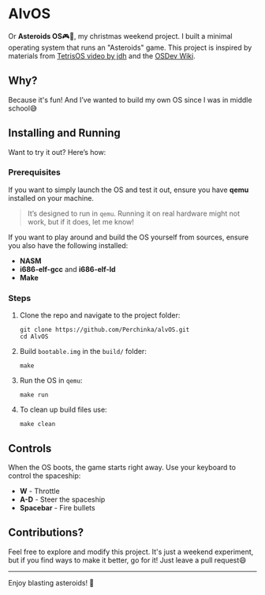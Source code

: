 # AlvOS

Or **Asteroids OS**🎮🚀, my christmas weekend project.
I built a minimal operating system that runs an "Asteroids" game. This project is inspired by materials from [TetrisOS video by jdh](https://www.youtube.com/watch?v=FaILnmUYS_U) and the [OSDev Wiki](https://wiki.osdev.org/Expanded_Main_Page).

## Why?

Because it's fun! And I’ve wanted to build my own OS since I was in middle school😅


## Installing and Running 

Want to try it out? Here’s how:

### Prerequisites
If you want to simply launch the OS and test it out, ensure you have **qemu** installed on your machine. 
> It’s designed to run in `qemu`. Running it on real hardware might not work, but if it does, let me know!

If you want to play around and build the OS yourself from sources, ensure you also have the following installed:
- **NASM**
- **i686-elf-gcc** and **i686-elf-ld**
- **Make**

### Steps

1. Clone the repo and navigate to the project folder:
   ```
   git clone https://github.com/Perchinka/alvOS.git
   cd AlvOS
   ```

2. Build `bootable.img` in the `build/` folder:
   ```
   make
   ```

3. Run the OS in `qemu`:
   ```
   make run
   ```

4. To clean up build files use:
   ```
   make clean
   ```

## Controls

When the OS boots, the game starts right away. Use your keyboard to control the spaceship:

- **W** - Throttle
- **A-D** - Steer the spaceship
- **Spacebar** - Fire bullets


## Contributions?

Feel free to explore and modify this project. It's just a weekend experiment, but if you find ways to make it better, go for it! Just leave a pull request😄

---

Enjoy blasting asteroids! 🎉
